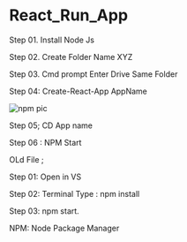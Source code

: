 # React_Run_App

Step 01. Install Node Js

Step 02. Create Folder Name XYZ

Step 03. Cmd prompt Enter Drive Same Folder 

Step 04: Create-React-App AppName

![npm pic](https://user-images.githubusercontent.com/84727061/193571212-d90786c5-eaac-433d-bd38-7e24635a5514.PNG)


Step 05; CD App name

Step 06 : NPM Start


OLd File ;

Step 01: Open in VS 

Step 02: Terminal Type : npm install

Step 03: npm start.

NPM: Node Package Manager



